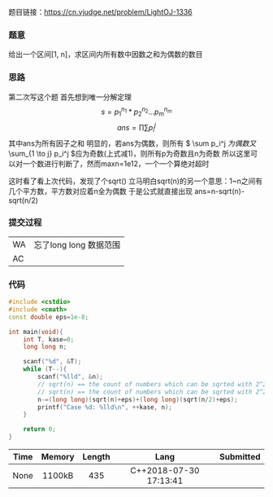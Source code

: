 题目链接：<https://cn.vjudge.net/problem/LightOJ-1336>

### 题意
给出一个区间[1, n]，求区间内所有数中因数之和为偶数的数目

### 思路
第二次写这个题
首先想到唯一分解定理
$$
s=p_1^{n_1}*p_2^{n_2}...p_m^{n_m}
$$
$$
ans=\prod \sum p_i^j
$$
其中ans为所有因子之和
明显的，若ans为偶数，则所有 $ \sum p_i^j $为偶数
又$ \sum_{1 \to j} p_i^j $应为奇数(上式减1)，则所有p为奇数且n为奇数
所以这里可以对一个数进行判断了，然而maxn=1e12，一个一个算绝对超时

这时看了看上次代码，发现了个sqrt()
立马明白sqrt(n)的另一个意思：1~n之间有几个平方数，平方数对应着n全为偶数
于是公式就直接出现
ans=n-sqrt(n)-sqrt(n/2)

### 提交过程
|||
:-|:-
WA|忘了long long 数据范围
AC|

### 代码
```cpp
#include <cstdio>
#include <cmath>
const double eps=1e-8;

int main(void){
	int T, kase=0;
	long long n;

	scanf("%d", &T);
	while (T--){
		scanf("%lld", &n);
		// sqrt(n) == the count of numbers which can be sqrted with 2^2k from 1 to n.
		// sqrt(n) == the count of numbers which can be sqrted with 2^2k+1 from 1 to n.
		n-=(long long)(sqrt(n)+eps)+(long long)(sqrt(n/2)+eps);
		printf("Case %d: %lld\n", ++kase, n);
	}

	return 0;
}
```

Time|Memory|Length|Lang|Submitted
:-:|:-:|:-:|:-:|:-:
None|1100kB|435|C++2018-07-30 17:13:41